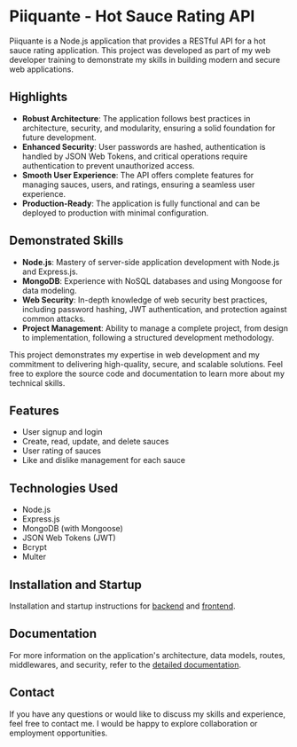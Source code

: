 # Piiquante - Hot Sauce Rating API

Piiquante is a Node.js application that provides a RESTful API for a hot sauce rating application. This project was developed as part of my web developer training to demonstrate my skills in building modern and secure web applications.

## Highlights

- **Robust Architecture**: The application follows best practices in architecture, security, and modularity, ensuring a solid foundation for future development.
- **Enhanced Security**: User passwords are hashed, authentication is handled by JSON Web Tokens, and critical operations require authentication to prevent unauthorized access.
- **Smooth User Experience**: The API offers complete features for managing sauces, users, and ratings, ensuring a seamless user experience.
- **Production-Ready**: The application is fully functional and can be deployed to production with minimal configuration.

## Demonstrated Skills

- **Node.js**: Mastery of server-side application development with Node.js and Express.js.
- **MongoDB**: Experience with NoSQL databases and using Mongoose for data modeling.
- **Web Security**: In-depth knowledge of web security best practices, including password hashing, JWT authentication, and protection against common attacks.
- **Project Management**: Ability to manage a complete project, from design to implementation, following a structured development methodology.

This project demonstrates my expertise in web development and my commitment to delivering high-quality, secure, and scalable solutions. Feel free to explore the source code and documentation to learn more about my technical skills.

## Features

- User signup and login
- Create, read, update, and delete sauces
- User rating of sauces
- Like and dislike management for each sauce

## Technologies Used

- Node.js
- Express.js
- MongoDB (with Mongoose)
- JSON Web Tokens (JWT)
- Bcrypt
- Multer

## Installation and Startup

Installation and startup instructions for [backend](back/README.md) and [frontend](front/README.md).

## Documentation

For more information on the application's architecture, data models, routes, middlewares, and security, refer to the [detailed documentation](back/DOCUMENTATION.md).

## Contact

If you have any questions or would like to discuss my skills and experience, feel free to contact me. I would be happy to explore collaboration or employment opportunities.